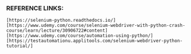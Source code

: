 ### REFERENCE LINKS:
    [https://selenium-python.readthedocs.io/]
    [https://www.udemy.com/course/selenium-webdriver-with-python-crash-course/learn/lecture/30906722#content]
    [https://www.udemy.com/course/automation-using-python/]
    [https://testautomationu.applitools.com/selenium-webdriver-python-tutorial/]

 